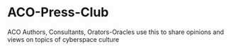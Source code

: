 # ACO-Press-Club
ACO Authors, Consultants, Orators-Oracles use this to share opinions and views on topics of cyberspace culture
